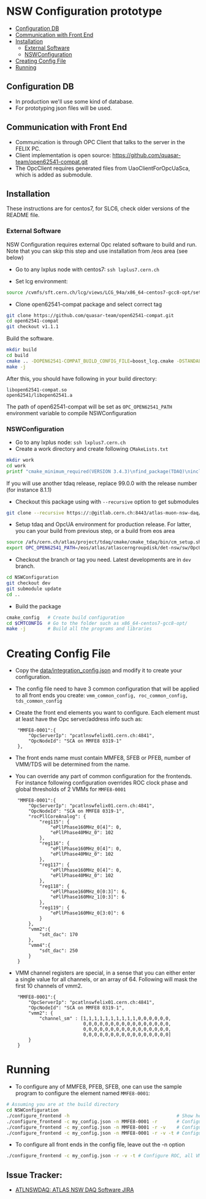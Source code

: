 # NSW Configuration prototype

* [Configuration DB](#configuration-db)
* [Communication with Front End](#communication-with-front-end)
* [Installation](#Installation)
  * [External Software](#external-software)
  * [NSWConfiguration](#nswconfiguration)
* [Creating Config File](#creating-config-file)
* [Running](#Running)

## Configuration DB

* In production we'll use some kind of database.
* For prototyping json files will be used.

## Communication with Front End

* Communication is through OPC Client that talks to the server in the FELIX PC.
* Client implementation is open source: https://github.com/quasar-team/open62541-compat.git
* The OpcClient requires generated files from UaoClientForOpcUaSca, which is added as submodule.

## Installation

These instructions are for centos7, for SLC6, check older versions of the README file.

### External Software

NSW Configuration requires external Opc related software to build and run.
Note that you can skip this step and use installation from /eos area (see below)

* Go to any lxplus node with centos7: ```ssh lxplus7.cern.ch```

* Set lcg environment:
```bash
source /cvmfs/sft.cern.ch/lcg/views/LCG_94a/x86_64-centos7-gcc8-opt/setup.sh
```

* Clone open62541-compat package and select correct tag
```bash
git clone https://github.com/quasar-team/open62541-compat.git
cd open62541-compat
git checkout v1.1.1
```

Build the software.
```bash
mkdir build
cd build
cmake .. -DOPEN62541-COMPAT_BUILD_CONFIG_FILE=boost_lcg.cmake -DSTANDALONE_BUILD=ON -DSTANDALONE_BUILD_SHARED=ON -DSKIP_TESTS=ON
make -j
```

After this, you should have following in your build directory:
```
libopen62541-compat.so
open62541/libopen62541.a
```

The path of open62541-compat will be set as ```OPC_OPEN62541_PATH``` environment variable to compile NSWConfiguration

### NSWConfiguration

* Go to any lxplus node: ```ssh lxplus7.cern.ch```
* Create a work directory and create following ```CMakeLists.txt```

```bash
mkdir work
cd work
printf "cmake_minimum_required(VERSION 3.4.3)\nfind_package(TDAQ)\ninclude(CTest)\ntdaq_project(NSWDAQ 1.0.0 USES tdaq 99.0.0)\n" > CMakeLists.txt
```

If you will use another tdaq release, replace 99.0.0 with the release number (for instance 8.1.1)

* Checkout this package using with `--recursive` option to get submodules

```bash
git clone --recursive https://:@gitlab.cern.ch:8443/atlas-muon-nsw-daq/NSWConfiguration.git
```
* Setup tdaq and OpcUA environment for production release.
  For latter, you can your build from previous step, or a build from eos area

```bash
source /afs/cern.ch/atlas/project/tdaq/cmake/cmake_tdaq/bin/cm_setup.sh nightly # replace nightly with prod if you want to use production release
export OPC_OPEN62541_PATH=/eos/atlas/atlascerngroupdisk/det-nsw/sw/OpcUa/open62541-compat-v1.1.1
```

* Checkout the branch or tag you need. Latest developments are in `dev` branch.
```bash
cd NSWConfiguration
git checkout dev
git submodule update
cd ..
```

* Build the package

```bash
cmake_config   # Create build configuration
cd $CMTCONFIG  # Go to the folder such as x86_64-centos7-gcc8-opt/
make -j        # Build all the programs and libraries
```

# Creating Config File

* Copy the [data/integration_config.json](data/integration_config.json)
  and modify it to create your configuration.
  

* The config file need to have 3 common configuration that will be applied to all
  front ends you create: ```vmm_common_config, roc_common_config, tds_common_config```

* Create the front end elements you want to configure. Each element must
  at least have the Opc server/address info such as:
```
    "MMFE8-0001":{
        "OpcServerIp": "pcatlnswfelix01.cern.ch:4841",
        "OpcNodeId": "SCA on MMFE8 0319-1"
    },
```

* The front ends name must contain MMFE8, SFEB or PFEB, number of VMM/TDS
  will be determined from the name.

* You can override any part of common configuration for the frontends.
  For instance following configuration overrides ROC clock phase and 
  global thresholds of 2 VMMs for ```MMFE8-0001```

```
    "MMFE8-0001":{
        "OpcServerIp": "pcatlnswfelix01.cern.ch:4841",
        "OpcNodeId": "SCA on MMFE8 0319-1",
        "rocPllCoreAnalog": {
            "reg115": {
                "ePllPhase160MHz_0[4]": 0,
                "ePllPhase40MHz_0": 102
            },
            "reg116": {
                "ePllPhase160MHz_0[4]": 0,
                "ePllPhase40MHz_0": 102
            },
            "reg117": {
                "ePllPhase160MHz_0[4]": 0,
                "ePllPhase40MHz_0": 102
            },
            "reg118": {
                "ePllPhase160MHz_0[0:3]": 6,
                "ePllPhase160MHz_1[0:3]": 6
            },
            "reg119": {
                "ePllPhase160MHz_0[3:0]": 6
            }
        },
        "vmm2":{
            "sdt_dac": 170
        },
        "vmm4":{
            "sdt_dac": 250
        }
    }
```

* VMM channel registers are special, in a sense that you can either enter a single value
  for all channels, or an array of 64. Following will mask the first 10 channels of vmm2.
```
    "MMFE8-0001":{
        "OpcServerIp": "pcatlnswfelix01.cern.ch:4841",
        "OpcNodeId": "SCA on MMFE8 0319-1",
        "vmm2": {
            "channel_sm" : [1,1,1,1,1,1,1,1,1,1,0,0,0,0,0,0,
                            0,0,0,0,0,0,0,0,0,0,0,0,0,0,0,0,
                            0,0,0,0,0,0,0,0,0,0,0,0,0,0,0,0,
                            0,0,0,0,0,0,0,0,0,0,0,0,0,0,0,0]
        }
    }
```

# Running
* To configure any of MMFE8, PFEB, SFEB, one can use the sample program
  to configure the element named ```MMFE8-0001```:

```bash
# Assuming you are at the build directory
cd NSWConfiguration
./configure_frontend -h                                       # Show help
./configure_frontend -c my_config.json -n MMFE8-0001 -r       # Configure ROC with config file my_config.json
./configure_frontend -c my_config.json -n MMFE8-0001 -r -v    # Configure ROC and all VMMs
./configure_frontend -c my_config.json -n MMFE8-0001 -r -v -t # Configure ROC, all VMMs and TDSs
```

* To configure all front ends in the config file, leave out the -n option

```bash
./configure_frontend -c my_config.json -r -v -t # Configure ROC, all VMMs and TDSs on all front ends in config file
```

## Issue Tracker:
* [ATLNSWDAQ: ATLAS NSW DAQ Software JIRA](https://its.cern.ch/jira/projects/ATLNSWDAQ)

